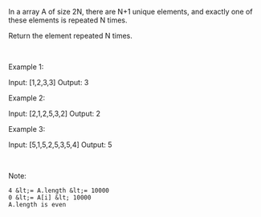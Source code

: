 In a array A of size 2N, there are N+1 unique elements, and exactly one of these elements is repeated N times.

Return the element repeated N times.

&nbsp;





Example 1:


Input: [1,2,3,3]
Output: 3



Example 2:


Input: [2,1,2,5,3,2]
Output: 2



Example 3:


Input: [5,1,5,2,5,3,5,4]
Output: 5


&nbsp;

Note:


	4 &lt;= A.length &lt;= 10000
	0 &lt;= A[i] &lt; 10000
	A.length is even





